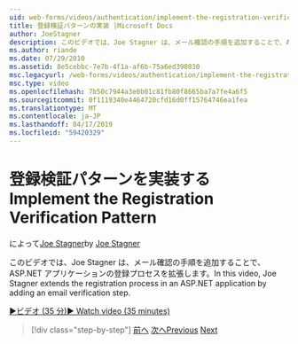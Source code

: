 ```yaml
---
uid: web-forms/videos/authentication/implement-the-registration-verification-pattern
title: 登録検証パターンの実装 |Microsoft Docs
author: JoeStagner
description: このビデオでは、Joe Stagner は、メール確認の手順を追加することで、ASP.NET アプリケーションの登録プロセスを拡張します。
ms.author: riande
ms.date: 07/29/2010
ms.assetid: 8e5cebbc-7e7b-4f1a-af6b-75a6ed398030
msc.legacyurl: /web-forms/videos/authentication/implement-the-registration-verification-pattern
msc.type: video
ms.openlocfilehash: 7b50c7944a3e0b01c81fb80f8665ba7a7fe4a6f5
ms.sourcegitcommit: 0f1119340e4464720cfd16d0ff15764746ea1fea
ms.translationtype: MT
ms.contentlocale: ja-JP
ms.lasthandoff: 04/17/2019
ms.locfileid: "59420329"
---
```

# <a name="implement-the-registration-verification-pattern"></a><span data-ttu-id="55136-103">登録検証パターンを実装する</span><span class="sxs-lookup"><span data-stu-id="55136-103">Implement the Registration Verification Pattern</span></span>

<span data-ttu-id="55136-104">によって[Joe Stagner](https://github.com/JoeStagner)</span><span class="sxs-lookup"><span data-stu-id="55136-104">by [Joe Stagner](https://github.com/JoeStagner)</span></span>

<span data-ttu-id="55136-105">このビデオでは、Joe Stagner は、メール確認の手順を追加することで、ASP.NET アプリケーションの登録プロセスを拡張します。</span><span class="sxs-lookup"><span data-stu-id="55136-105">In this video, Joe Stagner extends the registration process in an ASP.NET application by adding an email verification step.</span></span>

[<span data-ttu-id="55136-106">&#9654;ビデオ (35 分)</span><span class="sxs-lookup"><span data-stu-id="55136-106">&#9654; Watch video (35 minutes)</span></span>](https://channel9.msdn.com/Blogs/ASP-NET-Site-Videos/implement-the-registration-verification-pattern)

> [!div class="step-by-step"]
> <span data-ttu-id="55136-107">[前へ](logging-users-into-your-membership-system.md)
> [次へ](simple-web-service-authentication.md)</span><span class="sxs-lookup"><span data-stu-id="55136-107">[Previous](logging-users-into-your-membership-system.md)
[Next](simple-web-service-authentication.md)</span></span>
